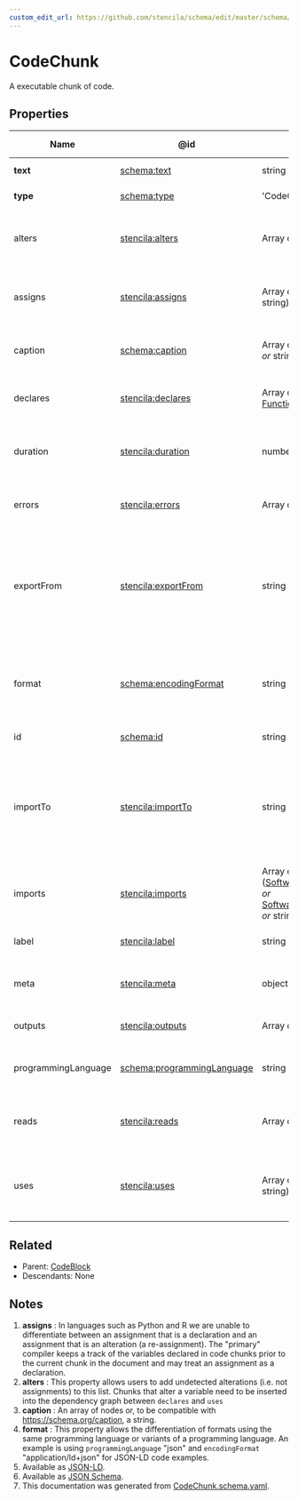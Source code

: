 ```yaml
---
custom_edit_url: https://github.com/stencila/schema/edit/master/schema/CodeChunk.schema.yaml
---
```


# CodeChunk

A executable chunk of code.

## Properties

| Name                | @id                                                                  | Type                                                                                                                                  | Description                                                                                            | Inherited from                    |
| ------------------- | -------------------------------------------------------------------- | ------------------------------------------------------------------------------------------------------------------------------------- | ------------------------------------------------------------------------------------------------------ | --------------------------------- |
| **text**            | [schema:text](https://schema.org/text)                               | string                                                                                                                                | The text of the code.                                                                                  | [Code](../Code/Code.md)           |
| **type**            | [schema:type](https://schema.org/type)                               | 'CodeChunk'                                                                                                                           | The name of the type.                                                                                  | [Entity](../Other/Entity.md)      |
| alters              | [stencila:alters](https://schema.stenci.la/alters.jsonld)            | Array of string                                                                                                                       | Names of variables that the code chunk alters. See note [2](#notes).                                   | [CodeChunk](../Code/CodeChunk.md) |
| assigns             | [stencila:assigns](https://schema.stenci.la/assigns.jsonld)          | Array of ([Variable](../Code/Variable.md) _or_ string)                                                                                | Variables that the code chunk assigns to. See note [1](#notes).                                        | [CodeChunk](../Code/CodeChunk.md) |
| caption             | [schema:caption](https://schema.org/caption)                         | Array of [BlockContent](../Prose/BlockContent.md) _or_ string                                                                         | A caption for the CodeChunk. See note [3](#notes).                                                     | [CodeChunk](../Code/CodeChunk.md) |
| declares            | [stencila:declares](https://schema.stenci.la/declares.jsonld)        | Array of ([Variable](../Code/Variable.md) _or_ [Function](../Code/Function.md) _or_ string)                                           | Variables that the code chunk declares.                                                                | [CodeChunk](../Code/CodeChunk.md) |
| duration            | [stencila:duration](https://schema.stenci.la/duration.jsonld)        | number                                                                                                                                | Duration in seconds of the last execution of the chunk.                                                | [CodeChunk](../Code/CodeChunk.md) |
| errors              | [stencila:errors](https://schema.stenci.la/errors.jsonld)            | Array of [CodeError](../Code/CodeError.md)                                                                                            | Errors when compiling or executing the chunk.                                                          | [CodeChunk](../Code/CodeChunk.md) |
| exportFrom          | [stencila:exportFrom](https://schema.stenci.la/exportFrom.jsonld)    | string                                                                                                                                | A compilation directive giving the name of the variable to export into the content of the code block.  | [CodeBlock](../Code/CodeBlock.md) |
| format              | [schema:encodingFormat](https://schema.org/encodingFormat)           | string                                                                                                                                | Media type, typically expressed using a MIME format, of the code. See note [4](#notes).                | [Code](../Code/Code.md)           |
| id                  | [schema:id](https://schema.org/id)                                   | string                                                                                                                                | The identifier for this item.                                                                          | [Entity](../Other/Entity.md)      |
| importTo            | [stencila:importTo](https://schema.stenci.la/importTo.jsonld)        | string                                                                                                                                | A compilation directive giving the name of the variable to import the content of the code block as.    | [CodeBlock](../Code/CodeBlock.md) |
| imports             | [stencila:imports](https://schema.stenci.la/imports.jsonld)          | Array of ([SoftwareSourceCode](../Code/SoftwareSourceCode.md) _or_ [SoftwareApplication](../Code/SoftwareApplication.md) _or_ string) | Software packages that the code chunk imports                                                          | [CodeChunk](../Code/CodeChunk.md) |
| label               | [stencila:label](https://schema.stenci.la/label.jsonld)              | string                                                                                                                                | A short label for the CodeChunk.                                                                       | [CodeChunk](../Code/CodeChunk.md) |
| meta                | [stencila:meta](https://schema.stenci.la/meta.jsonld)                | object                                                                                                                                | Metadata associated with this item.                                                                    | [Entity](../Other/Entity.md)      |
| outputs             | [stencila:outputs](https://schema.stenci.la/outputs.jsonld)          | Array of [Node](../Other/Node.md)                                                                                                     | Outputs from executing the chunk.                                                                      | [CodeChunk](../Code/CodeChunk.md) |
| programmingLanguage | [schema:programmingLanguage](https://schema.org/programmingLanguage) | string                                                                                                                                | The programming language of the code.                                                                  | [Code](../Code/Code.md)           |
| reads               | [stencila:reads](https://schema.stenci.la/reads.jsonld)              | Array of string                                                                                                                       | Filesystem paths that this code chunk reads from.                                                      | [CodeChunk](../Code/CodeChunk.md) |
| uses                | [stencila:uses](https://schema.stenci.la/uses.jsonld)                | Array of ([Variable](../Code/Variable.md) _or_ string)                                                                                | Names of variables that the code chunk uses (but does not alter).                                      | [CodeChunk](../Code/CodeChunk.md) |

## Related

-   Parent: [CodeBlock](../Code/CodeBlock.md)
-   Descendants: None

## Notes

1.  **assigns** : In languages such as Python and R we are unable to differentiate between an assignment that is a declaration and an assignment that is an alteration (a re-assignment). The "primary" compiler keeps a track of the variables declared in code chunks prior to the current chunk in the document and may treat an assignment as a declaration.
2.  **alters** : This property allows users to add undetected alterations (i.e. not assignments) to this list. Chunks that alter a variable need to be inserted into the dependency graph between `declares` and `uses`
3.  **caption** : An array of nodes or, to be compatible with <https://schema.org/caption>, a string.
4.  **format** : This property allows the differentiation of formats using the same programming language or variants of a programming language. An example is using `programmingLanguage` "json" and `encodingFormat` "application/ld+json" for JSON-LD code examples.
5.  Available as [JSON-LD](https://schema.stenci.la/CodeChunk.jsonld).
6.  Available as [JSON Schema](https://schema.stenci.la/v1/CodeChunk.schema.json).
7.  This documentation was generated from [CodeChunk.schema.yaml](https://github.com/stencila/schema/blob/master/schema/CodeChunk.schema.yaml).
